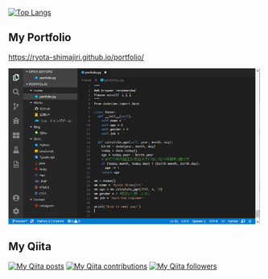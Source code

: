 [![Top Langs](https://github-readme-stats.vercel.app/api/top-langs/?username=ryota-shimajiri&layout=compact&theme=tokyonight
)](https://github.com/anuraghazra/github-readme-stats)

## My Portfolio
https://ryota-shimajiri.github.io/portfolio/


<a href="https://ryota-shimajiri.github.io/portfolio/"><img src="img/portfolio.png" width="500"></a>

## My Qiita
[![My Qiita posts](https://qiita-badge.apiapi.app/s/shimajiri/posts.svg)](http://qiita.com/shimajiri)
[![My Qiita contributions](https://qiita-badge.apiapi.app/s/shimajiri/contributions.svg)](http://qiita.com/shimajiri)
[![My Qiita followers](https://qiita-badge.apiapi.app/s/shimajiri/followers.svg)](http://qiita.com/shimajiri)
